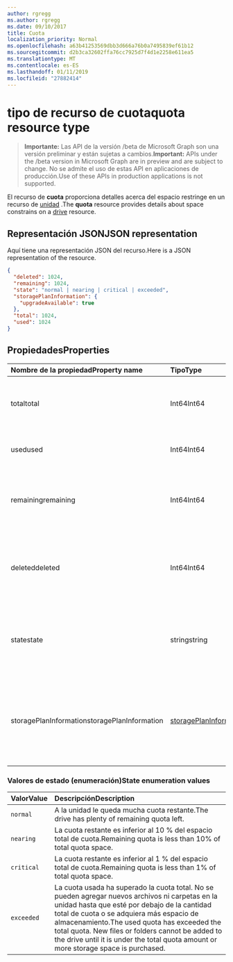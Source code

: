 ```yaml
---
author: rgregg
ms.author: rgregg
ms.date: 09/10/2017
title: Cuota
localization_priority: Normal
ms.openlocfilehash: a63b41253569dbb3d666a76b0a7495839ef61b12
ms.sourcegitcommit: d2b3ca32602ffa76cc7925d7f4d1e2258e611ea5
ms.translationtype: MT
ms.contentlocale: es-ES
ms.lasthandoff: 01/11/2019
ms.locfileid: "27882414"
---
```

# <a name="quota-resource-type"></a><span data-ttu-id="5a8e8-102">tipo de recurso de cuota</span><span class="sxs-lookup"><span data-stu-id="5a8e8-102">quota resource type</span></span>

> <span data-ttu-id="5a8e8-103">**Importante:** Las API de la versión /beta de Microsoft Graph son una versión preliminar y están sujetas a cambios.</span><span class="sxs-lookup"><span data-stu-id="5a8e8-103">**Important:** APIs under the /beta version in Microsoft Graph are in preview and are subject to change.</span></span> <span data-ttu-id="5a8e8-104">No se admite el uso de estas API en aplicaciones de producción.</span><span class="sxs-lookup"><span data-stu-id="5a8e8-104">Use of these APIs in production applications is not supported.</span></span>

<span data-ttu-id="5a8e8-105">El recurso de **cuota** proporciona detalles acerca del espacio restringe en un recurso de [unidad](drive.md) .</span><span class="sxs-lookup"><span data-stu-id="5a8e8-105">The **quota** resource provides details about space constrains on a [drive](drive.md) resource.</span></span>

## <a name="json-representation"></a><span data-ttu-id="5a8e8-106">Representación JSON</span><span class="sxs-lookup"><span data-stu-id="5a8e8-106">JSON representation</span></span>

<span data-ttu-id="5a8e8-107">Aquí tiene una representación JSON del recurso.</span><span class="sxs-lookup"><span data-stu-id="5a8e8-107">Here is a JSON representation of the resource.</span></span>

<!-- {
  "blockType": "resource",
  "optionalProperties": [ ],
  "@odata.type": "microsoft.graph.quota"
}-->

```json
{
  "deleted": 1024,
  "remaining": 1024,
  "state": "normal | nearing | critical | exceeded",
  "storagePlanInformation": {
    "upgradeAvailable": true
  },
  "total": 1024,
  "used": 1024
}
```

## <a name="properties"></a><span data-ttu-id="5a8e8-108">Propiedades</span><span class="sxs-lookup"><span data-stu-id="5a8e8-108">Properties</span></span>

| <span data-ttu-id="5a8e8-109">Nombre de la propiedad</span><span class="sxs-lookup"><span data-stu-id="5a8e8-109">Property name</span></span> | <span data-ttu-id="5a8e8-110">Tipo</span><span class="sxs-lookup"><span data-stu-id="5a8e8-110">Type</span></span>   | <span data-ttu-id="5a8e8-111">Descripción</span><span class="sxs-lookup"><span data-stu-id="5a8e8-111">Description</span></span>                                                                 |
|:--------------|:-------|:----------------------------------------------------------------------------|
| <span data-ttu-id="5a8e8-112">total</span><span class="sxs-lookup"><span data-stu-id="5a8e8-112">total</span></span>         | <span data-ttu-id="5a8e8-113">Int64</span><span class="sxs-lookup"><span data-stu-id="5a8e8-113">Int64</span></span>  | <span data-ttu-id="5a8e8-p102">Espacio total de almacenamiento permitido, en bytes. Solo lectura.</span><span class="sxs-lookup"><span data-stu-id="5a8e8-p102">Total allowed storage space, in bytes. Read-only.</span></span>                           |
| <span data-ttu-id="5a8e8-116">used</span><span class="sxs-lookup"><span data-stu-id="5a8e8-116">used</span></span>          | <span data-ttu-id="5a8e8-117">Int64</span><span class="sxs-lookup"><span data-stu-id="5a8e8-117">Int64</span></span>  | <span data-ttu-id="5a8e8-p103">Espacio total usado, en bytes. Solo lectura.</span><span class="sxs-lookup"><span data-stu-id="5a8e8-p103">Total space used, in bytes. Read-only.</span></span>                                      |
| <span data-ttu-id="5a8e8-120">remaining</span><span class="sxs-lookup"><span data-stu-id="5a8e8-120">remaining</span></span>     | <span data-ttu-id="5a8e8-121">Int64</span><span class="sxs-lookup"><span data-stu-id="5a8e8-121">Int64</span></span>  | <span data-ttu-id="5a8e8-p104">Espacio total restante antes de alcanzar el límite de cuota, en bytes. Solo lectura.</span><span class="sxs-lookup"><span data-stu-id="5a8e8-p104">Total space remaining before reaching the quota limit, in bytes. Read-only.</span></span> |
| <span data-ttu-id="5a8e8-124">deleted</span><span class="sxs-lookup"><span data-stu-id="5a8e8-124">deleted</span></span>       | <span data-ttu-id="5a8e8-125">Int64</span><span class="sxs-lookup"><span data-stu-id="5a8e8-125">Int64</span></span>  | <span data-ttu-id="5a8e8-p105">Espacio total consumido por los archivos de la Papelera de reciclaje, en bytes. Solo lectura.</span><span class="sxs-lookup"><span data-stu-id="5a8e8-p105">Total space consumed by files in the recycle bin, in bytes. Read-only.</span></span>      |
| <span data-ttu-id="5a8e8-128">state</span><span class="sxs-lookup"><span data-stu-id="5a8e8-128">state</span></span>         | <span data-ttu-id="5a8e8-129">string</span><span class="sxs-lookup"><span data-stu-id="5a8e8-129">string</span></span> | <span data-ttu-id="5a8e8-p106">Valor de enumeración que indica el estado del espacio de almacenamiento. Solo lectura.</span><span class="sxs-lookup"><span data-stu-id="5a8e8-p106">Enumeration value that indicates the state of the storage space. Read-only.</span></span> |
| <span data-ttu-id="5a8e8-132">storagePlanInformation</span><span class="sxs-lookup"><span data-stu-id="5a8e8-132">storagePlanInformation</span></span>  | [<span data-ttu-id="5a8e8-133">storagePlanInformation</span><span class="sxs-lookup"><span data-stu-id="5a8e8-133">storagePlanInformation</span></span>](storageplaninformation.md) | <span data-ttu-id="5a8e8-134">Información acerca de los planes de cuota de almacenamiento de información de la unidad.</span><span class="sxs-lookup"><span data-stu-id="5a8e8-134">Information about the drive's storage quota plans.</span></span> <span data-ttu-id="5a8e8-135">Sólo en OneDrive Personal.</span><span class="sxs-lookup"><span data-stu-id="5a8e8-135">Only in Personal OneDrive.</span></span>|

### <a name="state-enumeration-values"></a><span data-ttu-id="5a8e8-136">Valores de estado (enumeración)</span><span class="sxs-lookup"><span data-stu-id="5a8e8-136">State enumeration values</span></span>

| <span data-ttu-id="5a8e8-137">Valor</span><span class="sxs-lookup"><span data-stu-id="5a8e8-137">Value</span></span>      | <span data-ttu-id="5a8e8-138">Descripción</span><span class="sxs-lookup"><span data-stu-id="5a8e8-138">Description</span></span>                                                                                                                                                                 |
|:-----------|:----------------------------------------------------------------------------------------------------------------------------------------------------------------------------|
| `normal`   | <span data-ttu-id="5a8e8-139">A la unidad le queda mucha cuota restante.</span><span class="sxs-lookup"><span data-stu-id="5a8e8-139">The drive has plenty of remaining quota left.</span></span>                                                                                                                               |
| `nearing`  | <span data-ttu-id="5a8e8-140">La cuota restante es inferior al 10 % del espacio total de cuota.</span><span class="sxs-lookup"><span data-stu-id="5a8e8-140">Remaining quota is less than 10% of total quota space.</span></span>                                                                                                                      |
| `critical` | <span data-ttu-id="5a8e8-141">La cuota restante es inferior al 1 % del espacio total de cuota.</span><span class="sxs-lookup"><span data-stu-id="5a8e8-141">Remaining quota is less than 1% of total quota space.</span></span>                                                                                                                       |
| `exceeded` | <span data-ttu-id="5a8e8-p108">La cuota usada ha superado la cuota total. No se pueden agregar nuevos archivos ni carpetas en la unidad hasta que esté por debajo de la cantidad total de cuota o se adquiera más espacio de almacenamiento.</span><span class="sxs-lookup"><span data-stu-id="5a8e8-p108">The used quota has exceeded the total quota. New files or folders cannot be added to the drive until it is under the total quota amount or more storage space is purchased.</span></span> |

<!-- {
  "type": "#page.annotation",
  "description": "The quota facet provides information about how much space the OneDrive has available.",
  "keywords": "quota,available,remaining,used",
  "section": "documentation",
  "tocPath": "Facets/Quota"
} -->
